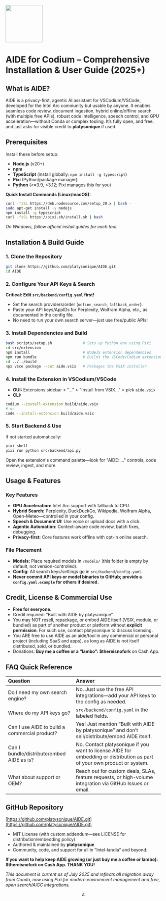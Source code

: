 <img src="https://r2cdn.perplexity.ai/pplx-full-logo-primary-dark%402x.png" class="logo" width="120"/>

# AIDE for Codium – Comprehensive Installation \& User Guide (2025+)

## What is AIDE?

AIDE is a privacy-first, agentic AI assistant for VSCodium/VSCode, developed for the Intel Arc community but usable by anyone. It enables seamless code review, document ingestion, hybrid online/offline search (with multiple free APIs), robust code intelligence, speech control, and GPU acceleration—without Conda or complex tooling. It’s fully open, and free, and just asks for visible credit to **platysonique** if used.

## Prerequisites

Install these before setup:

- **Node.js** (v20+)
- **npm**
- **TypeScript** (install globally: `npm install -g typescript`)
- **Pixi** (Python/package manager)
- **Python** (>=3.9, <3.12; Pixi manages this for you)

**Quick Install Commands (Linux/macOS):**

```sh
curl -fsSL https://deb.nodesource.com/setup_20.x | bash -
sudo apt-get install -y nodejs
npm install -g typescript
curl -fsSL https://pixi.sh/install.sh | bash
```

*On Windows, follow official install guides for each tool.*

## Installation \& Build Guide

### 1. Clone the Repository

```sh
git clone https://github.com/platysonique/AIDE.git
cd AIDE
```


### 2. Configure Your API Keys \& Search

**Critical: Edit `src/backend/config.yaml` first!**

- Set the search providers/order (`online_search`, `fallback_order`).
- Paste your API keys/AppIDs for Perplexity, Wolfram Alpha, etc., as documented in the config file.
- No need to run your own search server—just use free/public APIs!


### 3. Install Dependencies and Build

```sh
bash scripts/setup.sh              # Sets up Python env using Pixi
cd src/extension
npm install                        # NodeJS extension dependencies
npm run bundle                     # Builds the VSCode/Codium extension
cd ../../build
npx vsce package --out aide.vsix   # Packages the VSIX installer
```


### 4. Install the Extension in VSCodium/VSCode

- **GUI:** Extensions sidebar > "..." > "Install from VSIX…" > pick `aide.vsix`
- **CLI:**

```sh
codium --install-extension build/aide.vsix
# or
code --install-extension build/aide.vsix
```


### 5. Start Backend \& Use

If not started automatically:

```sh
pixi shell
pixi run python src/backend/api.py
```

Open the extension's command palette—look for "AIDE: …" controls, code review, ingest, and more.

## Usage \& Features

### Key Features

- **GPU Acceleration:** Intel Arc support with fallback to CPU.
- **Hybrid Search:** Perplexity, DuckDuckGo, Wikipedia, Wolfram Alpha, Open-Meteo—controlled in your config.
- **Speech \& Document UI:** Use voice or upload docs with a click.
- **Agentic Automation:** Context-aware code review, batch fixes, debugging.
- **Privacy-first:** Core features work offline with opt-in online search.


### File Placement

- **Models:** Place required models in `/models/` (this folder is empty by default, not version-controlled).
- **Config:** All search keys/settings go in `src/backend/config.yaml`.
- **Never commit API keys or model binaries to GitHub; provide a `config.yaml.example` for others if desired.**


## Credit, License \& Commercial Use

- **Free for everyone.**
- Credit required: “Built with AIDE by platysonique”.
- You may NOT resell, repackage, or embed AIDE itself (VSIX, module, or bundled) as part of another product or platform without **explicit permission**. For such use, contact platysonique to discuss licensing.
- You ARE free to use AIDE as an aide/tool in any commercial or personal project (including SaaS and apps), as long as AIDE is not itself distributed, sold, or bundled.
- Donations: **Buy me a coffee or a “lambo”: \$thereisnofork** on Cash App.


## FAQ Quick Reference

| **Question** | **Answer** |
| :-- | :-- |
| Do I need my own search engine? | No. Just use the free API integrations—add your API keys to the config as needed. |
| Where do my API keys go? | `src/backend/config.yaml` in the labeled fields. |
| Can I use AIDE to build a commercial product? | Yes! Just mention “Built with AIDE by platysonique” and don’t sell/distribute/embed AIDE itself. |
| Can I bundle/distribute/embed AIDE as is? | No. Contact platysonique if you want to license AIDE for embedding or distribution as part of your own product or system. |
| What about support or OEM? | Reach out for custom deals, SLAs, feature requests, or high-volume integration via GitHub Issues or email. |

## GitHub Repository

[https://github.com/platysonique/AIDE.git](https://github.com/platysonique/AIDE.git)

- MIT License (with custom addendum—see LICENSE for distribution/embedding policy)
- Authored \& maintained by **platysonique**
- Community, code, and support for all in “Intel-landia” and beyond.

**If you want to help keep AIDE growing (or just buy me a coffee or lambo): \$thereisnofork on Cash App. THANK YOU!**

*This document is current as of July 2025 and reflects all migration away from Conda, now using Pixi for modern environment management and free, open search/AIGC integrations.*

<div style="text-align: center">⁂</div>

[^1]: AIDE-for-Codium-Full-Unabridged-Project-Guide.md

[^2]: AIDE-for-Codium_-Project-Overview-with-Hybrid-Kno.md

